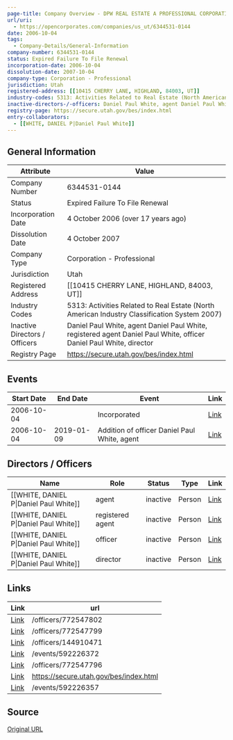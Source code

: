```yaml
---
page-title: Company Overview - DPW REAL ESTATE A PROFESSIONAL CORPORATION (Utah - 6344531-0144)
url/uri:
  - https://opencorporates.com/companies/us_ut/6344531-0144
date: 2006-10-04
tags:
  - Company-Details/General-Information
company-number: 6344531-0144
status: Expired Failure To File Renewal
incorporation-date: 2006-10-04
dissolution-date: 2007-10-04
company-type: Corporation - Professional
jurisdiction: Utah
registered-address: [[10415 CHERRY LANE, HIGHLAND, 84003, UT]]
industry-codes: 5313: Activities Related to Real Estate (North American Industry Classification System 2007)
inactive-directors-/-officers: Daniel Paul White, agent Daniel Paul White, registered agent Daniel Paul White, officer Daniel Paul White, director
registry-page: https://secure.utah.gov/bes/index.html
entry-collaborators:
  - [[WHITE, DANIEL P|Daniel Paul White]]
---
```


## General Information
| Attribute          | Value                                       |
|--------------------|---------------------------------------------|
| Company Number     | 6344531-0144                                |
| Status             | Expired Failure To File Renewal             |
| Incorporation Date | 4 October 2006 (over 17 years ago)          |
| Dissolution Date   | 4 October 2007                              |
| Company Type       | Corporation - Professional                  |
| Jurisdiction       | Utah                                        |
| Registered Address | [[10415 CHERRY LANE, HIGHLAND, 84003, UT]]  |
| Industry Codes     | 5313: Activities Related to Real Estate (North American Industry Classification System 2007) |
| Inactive Directors / Officers | Daniel Paul White, agent Daniel Paul White, registered agent Daniel Paul White, officer Daniel Paul White, director |
| Registry Page      | https://secure.utah.gov/bes/index.html      |

## Events

| Start Date | End Date   | Event                                                   | Link |
|------------|------------|-------------------------------------------------------|------|
| 2006-10-04 |            | Incorporated                                            | [Link](https://opencorporates.com/events/592226372) |
| 2006-10-04 | 2019-01-09 | Addition of officer Daniel Paul White, agent            | [Link](https://opencorporates.com/events/592226357) |

## Directors / Officers
| Name                 | Role            | Status     | Type        | Link |
|----------------------|-----------------|------------|-------------|------|
| [[WHITE, DANIEL P\|Daniel Paul White]] | agent           | inactive   | Person      | [Link](https://opencorporates.com/officers/144910471) |
| [[WHITE, DANIEL P\|Daniel Paul White]] | registered agent | inactive   | Person      | [Link](https://opencorporates.com/officers/772547796) |
| [[WHITE, DANIEL P\|Daniel Paul White]] | officer         | inactive   | Person      | [Link](https://opencorporates.com/officers/772547799) |
| [[WHITE, DANIEL P\|Daniel Paul White]] | director        | inactive   | Person      | [Link](https://opencorporates.com/officers/772547802) |

## Links
| Link   | url                            
|--------|--------------------------------|
| [Link](/officers/772547802) |/officers/772547802           |
| [Link](/officers/772547799) |/officers/772547799           |
| [Link](/officers/144910471) |/officers/144910471           |
| [Link](/events/592226372) |/events/592226372             |
| [Link](/officers/772547796) |/officers/772547796           |
| [Link](https://secure.utah.gov/bes/index.html) |https://secure.utah.gov/bes/index.html|
| [Link](/events/592226357) |/events/592226357             |

## Source
[Original URL](https://opencorporates.com/companies/us_ut/6344531-0144)
